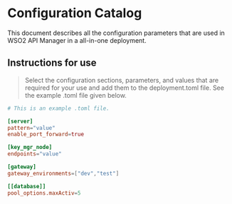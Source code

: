 # Configuration Catalog
This document describes all the configuration parameters that are used in WSO2 API Manager in a all-in-one deployment. 

## Instructions for use

> Select the configuration sections, parameters, and values that are required for your use and add them to the deployment.toml file. See the example .toml file given below.

```toml
# This is an example .toml file.

[server]
pattern="value"                         
enable_port_forward=true

[key_mgr_node]
endpoints="value"

[gateway]
gateway_environments=["dev","test"]

[[database]]
pool_options.maxActiv=5

```